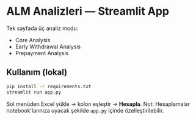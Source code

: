 
# ALM Analizleri — Streamlit App

Tek sayfada üç analiz modu:
- Core Analysis
- Early Withdrawal Analysis
- Prepayment Analysis

## Kullanım (lokal)
```bash
pip install -r requirements.txt
streamlit run app.py
```

Sol menüden Excel yükle → kolon eşleştir → **Hesapla**.
Not: Hesaplamalar notebook'larınıza uyacak şekilde `app.py` içinde özelleştirilebilir.
